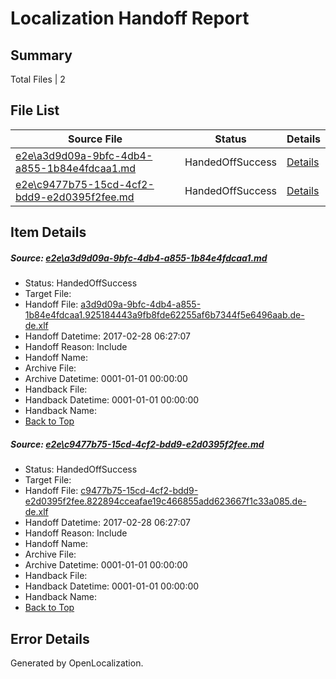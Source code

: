 # <a name='report-top'></a> Localization Handoff Report

## Summary
 Total Files | 2

## File List
 Source File | Status | Details 
 ----------- | ------ | ------- 
 [e2e\a3d9d09a-9bfc-4db4-a855-1b84e4fdcaa1.md](https://github.com/OpenLocalizationTestOrg/ol-test4/blob/c0b5ba29982d5e64742731dea81fb993bf41263e/e2e/a3d9d09a-9bfc-4db4-a855-1b84e4fdcaa1.md) | HandedOffSuccess | [Details](#74596d2ab173a335a79b88c29620dc50515f96bd1)
 [e2e\c9477b75-15cd-4cf2-bdd9-e2d0395f2fee.md](https://github.com/OpenLocalizationTestOrg/ol-test4/blob/c0b5ba29982d5e64742731dea81fb993bf41263e/e2e/c9477b75-15cd-4cf2-bdd9-e2d0395f2fee.md) | HandedOffSuccess | [Details](#48e5e3c0d6daf89866fbe6fa9c8d75f81389823b2)

## Item Details
##### <a name='74596d2ab173a335a79b88c29620dc50515f96bd1'></a> Source: [e2e\a3d9d09a-9bfc-4db4-a855-1b84e4fdcaa1.md](https://github.com/OpenLocalizationTestOrg/ol-test4/blob/c0b5ba29982d5e64742731dea81fb993bf41263e/e2e/a3d9d09a-9bfc-4db4-a855-1b84e4fdcaa1.md)
* Status: HandedOffSuccess
* Target File: 
* Handoff File: [a3d9d09a-9bfc-4db4-a855-1b84e4fdcaa1.925184443a9fb8fde62255af6b7344f5e6496aab.de-de.xlf](https://github.com/OpenLocalizationTestOrg/ol-test4-handoff/blob/488be756b5dfd6243767bc54f96b3ca8304adb26/ol-handoff/OpenLocalizationTestOrg/ol-test4-dede/xinjiang/ht/a3d9d09a-9bfc-4db4-a855-1b84e4fdcaa1.925184443a9fb8fde62255af6b7344f5e6496aab.de-de.xlf)
* Handoff Datetime: 2017-02-28 06:27:07
* Handoff Reason: Include
* Handoff Name: 
* Archive File: 
* Archive Datetime: 0001-01-01 00:00:00
* Handback File: 
* Handback Datetime: 0001-01-01 00:00:00
* Handback Name: 
* [Back to Top](#report-top)

##### <a name='48e5e3c0d6daf89866fbe6fa9c8d75f81389823b2'></a> Source: [e2e\c9477b75-15cd-4cf2-bdd9-e2d0395f2fee.md](https://github.com/OpenLocalizationTestOrg/ol-test4/blob/c0b5ba29982d5e64742731dea81fb993bf41263e/e2e/c9477b75-15cd-4cf2-bdd9-e2d0395f2fee.md)
* Status: HandedOffSuccess
* Target File: 
* Handoff File: [c9477b75-15cd-4cf2-bdd9-e2d0395f2fee.822894cceafae19c466855add623667f1c33a085.de-de.xlf](https://github.com/OpenLocalizationTestOrg/ol-test4-handoff/blob/488be756b5dfd6243767bc54f96b3ca8304adb26/ol-handoff/OpenLocalizationTestOrg/ol-test4-dede/xinjiang/ht/c9477b75-15cd-4cf2-bdd9-e2d0395f2fee.822894cceafae19c466855add623667f1c33a085.de-de.xlf)
* Handoff Datetime: 2017-02-28 06:27:07
* Handoff Reason: Include
* Handoff Name: 
* Archive File: 
* Archive Datetime: 0001-01-01 00:00:00
* Handback File: 
* Handback Datetime: 0001-01-01 00:00:00
* Handback Name: 
* [Back to Top](#report-top)


## Error Details

Generated by OpenLocalization.
